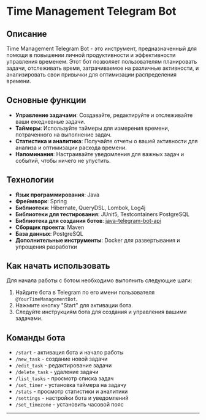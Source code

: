 # Time Management Telegram Bot

## Описание

Time Management Telegram Bot - это инструмент, предназначенный для помощи в повышении личной продуктивности и эффективности управления временем. Этот бот позволяет пользователям планировать задачи, отслеживать время, затрачиваемое на различные активности, и анализировать свои привычки для оптимизации распределения времени.

## Основные функции

- **Управление задачами**: Создавайте, редактируйте и отслеживайте ваши ежедневные задачи.
- **Таймеры**: Используйте таймеры для измерения времени, потраченного на выполнение задач.
- **Статистика и аналитика**: Получайте отчеты о вашей активности для анализа и оптимизации расхода времени.
- **Напоминания**: Настраивайте уведомления для важных задач и событий, чтобы ничего не упустить.

## Технологии

- **Язык программирования**: Java
- **Фреймворк**: Spring
- **Библиотеки**: Hibernate, QueryDSL, Lombok, Log4j
- **Библиотеки для тестирования**: JUnit5, Testcontainers PostgreSQL
- **Библиотека для создания ботов**: [java-telegram-bot-api](https://github.com/rubenlagus/TelegramBots)
- **Сборщик проекта**: Maven
- **База данных**: PostgreSQL
- **Дополнительные инструменты**: Docker для развертывания и упрощения разработки

## Как начать использовать

Для начала работы с ботом необходимо выполнить следующие шаги:

1. Найдите бота в Telegram по его имени пользователя `@YourTimeManagementBot`.
2. Нажмите кнопку "Start" для активации бота.
3. Следуйте инструкциям бота для создания и управления вашими задачами.

## Команды бота

- `/start` - активация бота и начало работы
- `/new_task` - создание новой задачи
- `/edit_task` - редактирование задачи
- `/delete_task` - удаление задачи
- `/list_tasks` - просмотр списка задач
- `/set_timer` - установка таймера на задачу
- `/stats` - просмотр статистики и аналитики
- `/settings` - настройки бота и уведомлений
- `/set_timezone` - установить часовой пояс
---
